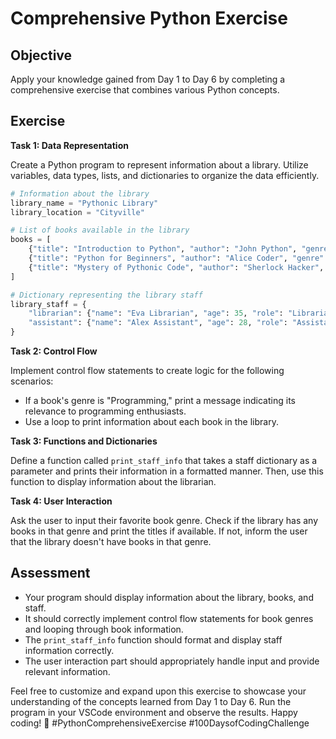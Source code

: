 # Comprehensive Python Exercise

## Objective

Apply your knowledge gained from Day 1 to Day 6 by completing a comprehensive exercise that combines various Python concepts.

## Exercise

**Task 1: Data Representation**

Create a Python program to represent information about a library. Utilize variables, data types, lists, and dictionaries to organize the data efficiently.

```python
# Information about the library
library_name = "Pythonic Library"
library_location = "Cityville"

# List of books available in the library
books = [
    {"title": "Introduction to Python", "author": "John Python", "genre": "Programming"},
    {"title": "Python for Beginners", "author": "Alice Coder", "genre": "Programming"},
    {"title": "Mystery of Pythonic Code", "author": "Sherlock Hacker", "genre": "Mystery"},
]

# Dictionary representing the library staff
library_staff = {
    "librarian": {"name": "Eva Librarian", "age": 35, "role": "Librarian"},
    "assistant": {"name": "Alex Assistant", "age": 28, "role": "Assistant Librarian"},
}
```

**Task 2: Control Flow**

Implement control flow statements to create logic for the following scenarios:

- If a book's genre is "Programming," print a message indicating its relevance to programming enthusiasts.
- Use a loop to print information about each book in the library.

**Task 3: Functions and Dictionaries**

Define a function called `print_staff_info` that takes a staff dictionary as a parameter and prints their information in a formatted manner. Then, use this function to display information about the librarian.

**Task 4: User Interaction**

Ask the user to input their favorite book genre. Check if the library has any books in that genre and print the titles if available. If not, inform the user that the library doesn't have books in that genre.

## Assessment

- Your program should display information about the library, books, and staff.
- It should correctly implement control flow statements for book genres and looping through book information.
- The `print_staff_info` function should format and display staff information correctly.
- The user interaction part should appropriately handle input and provide relevant information.

Feel free to customize and expand upon this exercise to showcase your understanding of the concepts learned from Day 1 to Day 6. Run the program in your VSCode environment and observe the results. Happy coding! 🚀 #PythonComprehensiveExercise #100DaysofCodingChallenge
